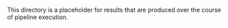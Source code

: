 This directory is a placeholder for results that are produced over the course of pipeline execution.

